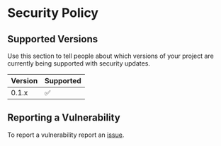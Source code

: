 # Security Policy

## Supported Versions

Use this section to tell people about which versions of your project are
currently being supported with security updates.

| Version | Supported          |
| ------- | ------------------ |
| 0.1.x   | :white_check_mark: |

## Reporting a Vulnerability

To report a vulnerability report an [issue](https://github.com/CheeseGrinder/stencil-custom-readme/issues).